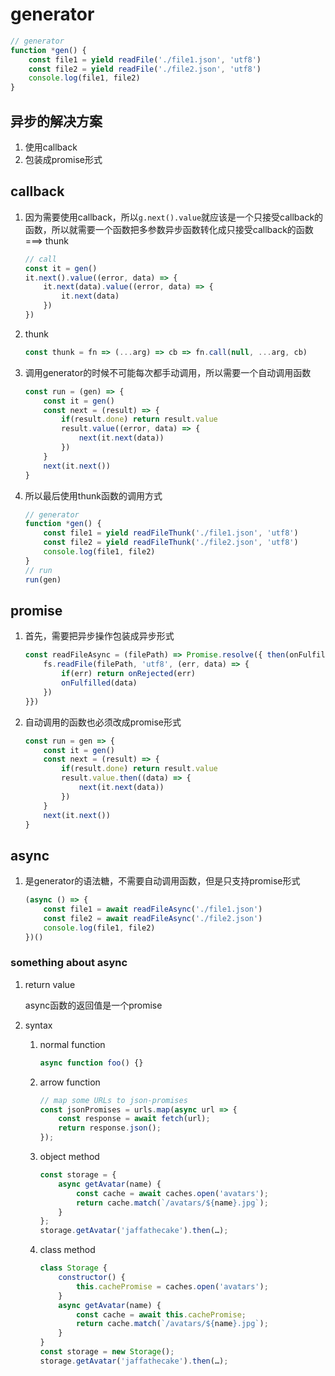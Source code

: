 # generator

```js
// generator
function *gen() {
	const file1 = yield readFile('./file1.json', 'utf8')
	const file2 = yield readFile('./file2.json', 'utf8')
	console.log(file1, file2)
}
```

## 异步的解决方案
1. 使用callback
2. 包装成promise形式

## callback
1. 因为需要使用callback，所以`g.next().value`就应该是一个只接受callback的函数，所以就需要一个函数把多参数异步函数转化成只接受callback的函数 ===> thunk
	
	```js
	// call
	const it = gen()
	it.next().value((error, data) => {
		it.next(data).value((error, data) => {
			it.next(data)
		})
	})
	```

2. thunk
	
	```js
	const thunk = fn => (...arg) => cb => fn.call(null, ...arg, cb)
	```

3. 调用generator的时候不可能每次都手动调用，所以需要一个自动调用函数

	```js
	const run = (gen) => {
		const it = gen()
		const next = (result) => {
			if(result.done) return result.value
			result.value((error, data) => {
				next(it.next(data))
			})
		}
		next(it.next())
	}
	```

4. 所以最后使用thunk函数的调用方式

	```js
	// generator
	function *gen() {
		const file1 = yield readFileThunk('./file1.json', 'utf8')
		const file2 = yield readFileThunk('./file2.json', 'utf8')
		console.log(file1, file2)
	}
	// run
	run(gen)
	```

## promise
1. 首先，需要把异步操作包装成异步形式

	```js
	const readFileAsync = (filePath) => Promise.resolve({ then(onFulfilled, onRejected) {
		fs.readFile(filePath, 'utf8', (err, data) => {
			if(err) return onRejected(err)
			onFulfilled(data)
		})
	}})
	```

2. 自动调用的函数也必须改成promise形式

	```js
	const run = gen => {
		const it = gen()
		const next = (result) => {
			if(result.done) return result.value
			result.value.then((data) => {
				next(it.next(data))
			})
		}
		next(it.next())
	}
	```

## async
1. 是generator的语法糖，不需要自动调用函数，但是只支持promise形式

	```js
	(async () => {
		const file1 = await readFileAsync('./file1.json')
		const file2 = await readFileAsync('./file2.json')
		console.log(file1, file2)
	})()
	```

### something about async
1. return value 

	async函数的返回值是一个promise

2. syntax

	1. normal function

		```js
		async function foo() {}
		```
	2. arrow function

		```js
		// map some URLs to json-promises
		const jsonPromises = urls.map(async url => {
			const response = await fetch(url);
			return response.json();
		});		
		```
	3. object method

		```js
		const storage = {
			async getAvatar(name) {
				const cache = await caches.open('avatars');
				return cache.match(`/avatars/${name}.jpg`);
			}
		};
		storage.getAvatar('jaffathecake').then(…);		
		```
	4. class method

		```js
		class Storage {
			constructor() {
				this.cachePromise = caches.open('avatars');
			}
			async getAvatar(name) {
				const cache = await this.cachePromise;
				return cache.match(`/avatars/${name}.jpg`);
			}
		}
		const storage = new Storage();
		storage.getAvatar('jaffathecake').then(…);		
		```